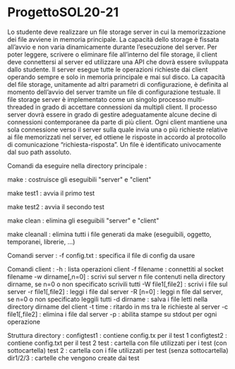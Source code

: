# ProgettoSOL20-21
Lo studente deve realizzare un file storage server in cui la memorizzazione dei file avviene in memoria principale. La capacità dello storage è fissata all’avvio e non varia dinamicamente durante l’esecuzione del server. Per poter leggere, scrivere o eliminare file all’interno del file storage, il client deve connettersi al server ed utilizzare una API che dovrà essere sviluppata dallo studente. Il server esegue tutte le operazioni
richieste dai client operando sempre e solo in memoria principale e mai sul disco.
La capacità del file storage, unitamente ad altri parametri di configurazione, è definita al momento dell’avvio del server tramite un file di configurazione testuale.
Il file storage server è implementato come un singolo processo multi-threaded in grado di accettare connessioni da multipli client. Il processo server dovrà essere in grado di gestire adeguatamente alcune decine di connessioni contemporanee da parte di più client.
Ogni client mantiene una sola connessione verso il server sulla quale invia una o più richieste relative ai file memorizzati nel server, ed ottiene le risposte in accordo al protocollo di comunicazione “richiesta-risposta”. Un file è identificato univocamente dal suo path assoluto.

Comandi da eseguire nella directory principale :

make : costruisce gli eseguibili "server" e "client"

make test1 : avvia il primo test

make test2 : avvia il secondo test

make clean : elimina gli eseguibili "server" e "client"

make cleanall : elimina tutti i file generati da make (eseguibili, oggetto, temporanei, librerie, ...)

Comandi server :
-f config.txt : specifica il file di config da usare

Comandi client :
-h : lista operazioni client
-f filename : connettiti al socket filename
-w dirname[,n=0] : scrivi sul server n file contenuti nella directory dirname, se n=0 o non specificato scrivili tutti
-W file1[,file2] : scrivi i file sul server
-r file1[,file2] : leggi i file dal server
-R [n=0] : leggi n file dal server, se n=0 o non specificato leggili tutti
-d dirname : salva i file letti nella directory dirname del client
-t time : ritardo in ms tra le richieste al server
-c file1[,file2] : elimina i file dal server
-p : abilita stampe su stdout per ogni operazione

Struttura directory :
configtest1 : contiene config.tx per il test 1
configtest2 : contiene config.txt per il test 2
test : cartella con file utilizzati per i test (con sottocartella)
test 2 : cartella con i file utilizzati per test (senza sottocartella)
dir1/2/3 : cartelle che vengono create dai test
